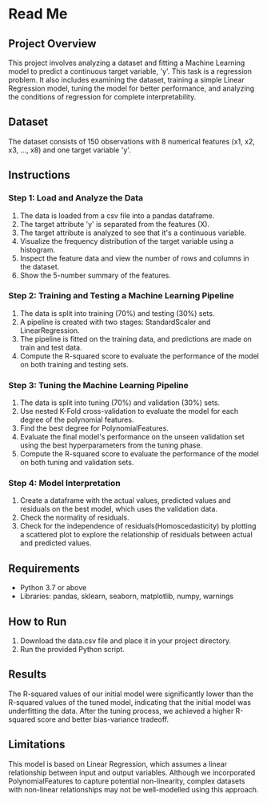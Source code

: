 # Read Me

## Project Overview

This project involves analyzing a dataset and fitting a Machine Learning model to predict a continuous target variable, 'y'. This task is a regression problem. It also includes examining the dataset, training a simple Linear Regression model, tuning the model for better performance, and analyzing the conditions of regression for complete interpretability.

## Dataset
The dataset consists of 150 observations with 8 numerical features (x1, x2, x3, ..., x8) and one target variable 'y'.

## Instructions

### Step 1: Load and Analyze the Data

1. The data is loaded from a csv file into a pandas dataframe.
2. The target attribute 'y' is separated from the features (X).
3. The target attribute is analyzed to see that it's a continuous variable.
4. Visualize the frequency distribution of the target variable using a histogram.
5. Inspect the feature data and view the number of rows and columns in the dataset.
6. Show the 5-number summary of the features.

### Step 2: Training and Testing a Machine Learning Pipeline

1. The data is split into training (70%) and testing (30%) sets.
2. A pipeline is created with two stages: StandardScaler and LinearRegression.
3. The pipeline is fitted on the training data, and predictions are made on train and test data.
4. Compute the R-squared score to evaluate the performance of the model on both training and testing sets.

### Step 3: Tuning the Machine Learning Pipeline

1. The data is split into tuning (70%) and validation (30%) sets.
2. Use nested K-Fold cross-validation to evaluate the model for each degree of the polynomial features.
3. Find the best degree for PolynomialFeatures.
4. Evaluate the final model's performance on the unseen validation set using the best hyperparameters from the tuning phase.
5. Compute the R-squared score to evaluate the performance of the model on both tuning and validation sets.

### Step 4: Model Interpretation

1. Create a dataframe with the actual values, predicted values and residuals on the best model, which uses the validation data.
2. Check the normality of residuals.
3. Check for the independence of residuals(Homoscedasticity) by plotting a scattered plot to explore the relationship of residuals between actual and predicted values.

## Requirements

- Python 3.7 or above
- Libraries: pandas, sklearn, seaborn, matplotlib, numpy, warnings

## How to Run

1. Download the data.csv file and place it in your project directory.
2. Run the provided Python script.

## Results

The R-squared values of our initial model were significantly lower than the R-squared values of the tuned model, indicating that the initial model was underfitting the data. After the tuning process, we achieved a higher R-squared score and better bias-variance tradeoff.

## Limitations

This model is based on Linear Regression, which assumes a linear relationship between input and output variables. Although we incorporated PolynomialFeatures to capture potential non-linearity, complex datasets with non-linear relationships may not be well-modelled using this approach.
